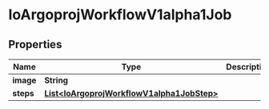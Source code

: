 

# IoArgoprojWorkflowV1alpha1Job


## Properties

Name | Type | Description | Notes
------------ | ------------- | ------------- | -------------
**image** | **String** |  | 
**steps** | [**List&lt;IoArgoprojWorkflowV1alpha1JobStep&gt;**](IoArgoprojWorkflowV1alpha1JobStep.md) |  | 



